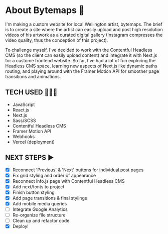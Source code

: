 # About Bytemaps 👾 # 

I'm making a custom website for local Wellington artist, bytemaps. The brief is to create a site where the artist can easily upload and post high resolution videos of his artwork as a curated digital gallery (Instagram compresses the video quality, thus the conception of this project).

To challenge myself, I've decided to work with the Contentful Headless CMS (so the client can easily upload content) and integrate it with Next.js for a custome frontend website. So far, I've had a lot of fun exploring the Headless CMS space, learning new aspects of Next.js like dynamic paths routing, and playing around with the Framer Motion API for smoother page transitions and animations. 

## TECH USED 👩🏽‍💻 ##
- JavaScript
- React.js
- Next.js
- Sass/SCSS
- Contentful Headless CMS
- Framer Motion API
- Webhooks
- Vercel (deployment)


## NEXT STEPS ▶️ ##
- [x] Reconnect 'Previous' & 'Next' buttons for individual post pages
- [x] Fix grid styling and order of appearance
- [X] Reconnect info.js page with Contentful Headless CMS
- [X] Add next/fonts to project
- [X] Finish button styling
- [X] Add page transitions & final stylings
- [X] Add mobile media queries
- [ ] Integrate Google Analytics
- [ ] Re-organize file structure
- [ ] Clean up and refactor code
- [X] Deploy!
